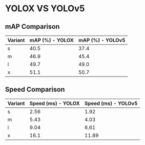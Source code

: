 ---
---
# YOLOX VS YOLOv5

## mAP Comparison

| Variant | mAP (%) - YOLOX | mAP (%) - YOLOv5 |
|---------|--------------------|--------------------|
| s | 40.5 | 37.4 |
| m | 46.9 | 45.4 |
| l | 49.7 | 49.0 |
| x | 51.1 | 50.7 |

## Speed Comparison

| Variant | Speed (ms) - YOLOX | Speed (ms) - YOLOv5 |
|---------|-----------------------|-----------------------|
| s | 2.56 | 1.92 |
| m | 5.43 | 4.03 |
| l | 9.04 | 6.61 |
| x | 16.1 | 11.89 |
